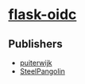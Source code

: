 # [flask-oidc](https://pypi.org/project/flask-oidc)



## Publishers
- [puiterwijk](https://pypi.org/user/puiterwijk)
- [SteelPangolin](https://pypi.org/user/SteelPangolin)

